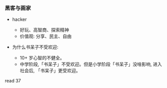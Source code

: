 ### 黑客与画家

* hacker
  * 好玩、高智商、探索精神
  * 价值观: 分享、民主、自由

* 为什么书呆子不受欢迎:
  * 10+ 岁心智的不健全。
  * 中学阶段,「书呆子」不受欢迎。但是小学阶段「书呆子」没啥影响, 进入社会后, 「书呆子」更受欢迎。

read 37